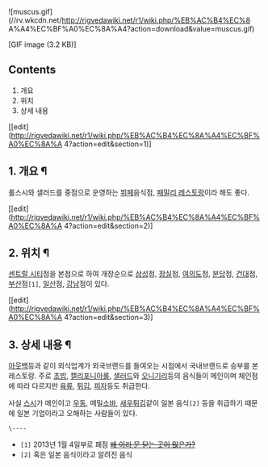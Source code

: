 ![muscus.gif](//rv.wkcdn.net/http://rigvedawiki.net/r1/wiki.php/%EB%AC%B4%EC%8
A%A4%EC%BF%A0%EC%8A%A4?action=download&value=muscus.gif)

[GIF image (3.2 KB)]

## Contents

    

1. 개요 
2. 위치 
3. 상세 내용 

[[edit](http://rigvedawiki.net/r1/wiki.php/%EB%AC%B4%EC%8A%A4%EC%BF%A0%EC%8A%A
4?action=edit&section=1)]

## 1. 개요 ¶

롤스시와 샐러드를 중점으로 운영하는 [뷔페](%EB%B7%94%ED%8E%98.md)음식점, [패밀리 레스토랑](%ED%8C%A8%EB%B0%80%EB%A6%AC%20%EB%A0%88%EC%8A%A4%ED%86%A0%EB%9E%91.md)이라 해도 좋다.

  

[[edit](http://rigvedawiki.net/r1/wiki.php/%EB%AC%B4%EC%8A%A4%EC%BF%A0%EC%8A%A
4?action=edit&section=2)]

## 2. 위치 ¶

[센트럴 시티](%EC%84%BC%ED%8A%B8%EB%9F%B4%20%EC%8B%9C%ED%8B%B0.md)점을 본점으로 하여
개장순으로 [삼성](%EC%82%BC%EC%84%B1.md)점, [잠실](%EC%9E%A0%EC%8B%A4.md)점,
[여의도](%EC%97%AC%EC%9D%98%EB%8F%84.md)점, [분당](%EB%B6%84%EB%8B%B9.md)점,
[건대](%EA%B1%B4%EB%8C%80.md)점,
[부산](%EB%B6%80%EC%82%B0%EA%B4%91%EC%97%AD%EC%8B%9C.md)점`[1]`,
[일산](%EC%9D%BC%EC%82%B0.md)점, [강남](%EA%B0%95%EB%82%A8.md)점이 있다.

  

[[edit](http://rigvedawiki.net/r1/wiki.php/%EB%AC%B4%EC%8A%A4%EC%BF%A0%EC%8A%A
4?action=edit&section=3)]

## 3. 상세 내용 ¶

[아웃백](%EC%95%84%EC%9B%83%EB%B0%B1.md)등과 같이 외식업계가 외국브랜드를 들여오는 시점에서 국내브랜드로
승부를 본 레스토랑. 주로 [초밥](%EC%B4%88%EB%B0%A5.md), [캘리포니아롤](%EC%BA%98%EB%A6%AC%ED%8F%AC%EB%8B%88%EC%95%84%20%EB%A1%A4.md),
[샐러드](%EC%83%90%EB%9F%AC%EB%93%9C.md)와
[오니기리](%EC%98%A4%EB%8B%88%EA%B8%B0%EB%A6%AC.md)등의 음식들이 메인이며 체인점에 따라 다르지만
[육류](%EC%9C%A1%EB%A5%98.md), [튀김](%ED%8A%80%EA%B9%80.md),
[피자](%ED%94%BC%EC%9E%90.md)등도 취급한다.

  

사실 [스시](%EC%8A%A4%EC%8B%9C.md)가 메인이고 [우동](%EC%9A%B0%EB%8F%99.md),
메밀[소바](%EC%86%8C%EB%B0%94.md), [새우튀김](%EC%83%88%EC%9A%B0%20%ED%8A%80%EA%B9%80.md)같이 일본 음식`[2]` 등을 취급하기 때문에 일본
기업이라고 오해하는 사람들이 있다.

  

`\----`

  * `[1]` 2013년 1월 4일부로 폐점 <del>[왜 이리 문 닫는 곳이 많은가?](%EC%95%88%EC%8A%B5.md)</del>
  * `[2]` 혹은 일본 음식이라고 알려진 음식

